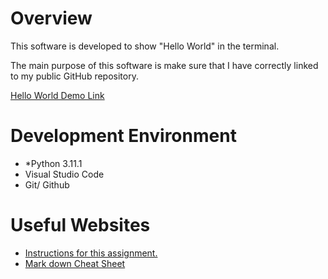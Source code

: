 # Overview

This software is developed to show "Hello World" in the terminal.

The main purpose of this software is make sure that I have correctly linked to my public GitHub repository.

[Hello World Demo Link](https://youtu.be/6NSfzA8ehBI)

# Development Environment

- *Python 3.11.1
- Visual Studio Code
- Git/ Github

# Useful Websites

- [Instructions for this assignment.](https://byui.instructure.com/courses/269310/assignments/12433789)
- [Mark down Cheat Sheet](https://www.markdownguide.org/cheat-sheet/)
